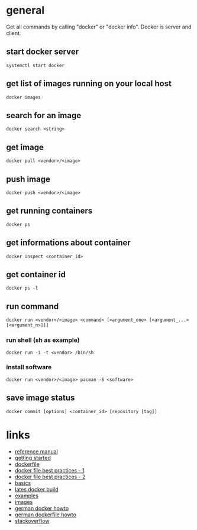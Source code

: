 # general

Get all commands by calling "docker" or "docker info".
Docker is server and client.

## start docker server

    systemctl start docker

## get list of images running on your local host

    docker images

## search for an image

    docker search <string>

## get image

    docker pull <vendor>/<image>

## push image

    docker push <vendor>/<image>

## get running containers

    docker ps

## get informations about container

    docker inspect <container_id>

## get container id

    docker ps -l

## run command

    docker run <vendor>/<image> <command> [<argument_one> [<argument_...> [<argument_n>]]]

### run shell (sh as example)

    docker run -i -t <vendor> /bin/sh

### install software

    docker run <vendor>/<image> pacman -S <software>

## save image status

    docker commit [options] <container_id> [repository [tag]]

# links

* [reference manual](http://docs.docker.io/en/latest/reference/)
* [getting started](https://www.docker.io/gettingstarted/)
* [dockerfile](https://www.docker.io/learn/dockerfile/)
* [docker file best practices - 1](http://crosbymichael.com/dockerfile-best-practices.html)
* [docker file best practices - 2](http://crosbymichael.com/dockerfile-best-practices-take-2.html)
* [basics](http://docs.docker.io/en/latest/use/basics/)
* [lates docker build](http://docs.docker.io/en/latest/terms/image/)
* [examples](http://docs.docker.io/en/latest/examples/)
* [images](http://index.docker.io/)
* [german docker howto](http://www.heise.de/developer/artikel/Anwendungen-mit-Docker-transportabel-machen-2127220.html)
* [german dockerfile howto](http://www.heise.de/developer/artikel/Mit-Docker-automatisiert-Anwendungscontainer-erstellen-2145030.html)
* [stackoverflow](http://stackoverflow.com/search?q=docker)
